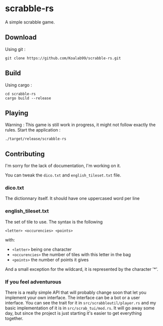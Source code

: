 # scrabble-rs

A simple scrabble game.

## Download
Using git :
```
git clone https://github.com/Koalab99/scrabble-rs.git
```

## Build
Using cargo :
```
cd scrabble-rs
cargo build --release
```

## Playing
Warning : This game is still work in progress, it might not follow exactly the rules.
Start the application :
```
./target/release/scrabble-rs
```

## Contributing
I'm sorry for the lack of documentation, I'm working on it.

You can tweak the `dico.txt` and `english_tileset.txt` file.

### dico.txt
The dictionnary itself. It should have one uppercased word per line

### english_tileset.txt
The set of tile to use.
The syntax is the following
```
<letter> <occurencies> <points>
```
with:
- `<letter>` being one character
- `<occurencies>` the number of tiles with this letter in the bag
- `<points>` the number of points it gives

And a small exception for the wildcard, it is represented by the character '\*'.

### If you feel adventurous
There is a really simple API that will probably change soon that let you implement your own interface.
The interface can be a bot or a user interface.
You can see the trait for it in `src/scrabbleutil/player.rs`
and my basic implementation of it is in `src/scrab_tui/mod.rs`.
It will go away some day, but since the project is just starting it's easier to get everything together.
